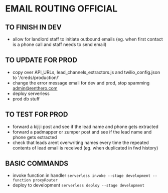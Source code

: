 # EMAIL ROUTING OFFICIAL

## TO FINISH IN DEV
- allow for landlord staff to initiate outbound emails (eg. when first contact is a phone call and staff needs to send email)

## TO UPDATE FOR PROD
- copy over API_URLs, lead_channels_extractors.js and twilio_config.json to '/creds/production/'
- change the error message email for dev and prod, stop spamming admin@renthero.com
- deploy serverless
- prod db stuff

## TO TEST FOR PROD
- forward a kijiji post and see if the lead name and phone gets extracted
- forward a padmapper or zumper post and see if the lead name and phone gets extracted
- check that leads arent overwriting names every time the repeated contents of lead email is received (eg. when duplicated in fwd history)


## BASIC COMMANDS
- invoke function in handler `serverless invoke --stage development --function proxyRouter`
- deploy to development `serverless deploy --stage development`
